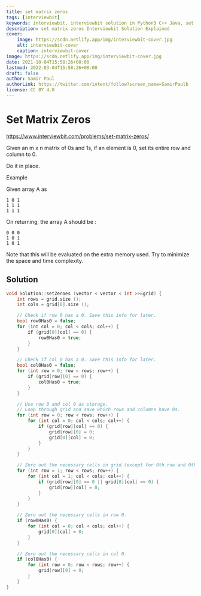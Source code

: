 ```yaml
---
title: set matrix zeros
tags: [interviewbit]
keywords: interviewbit, interviewbit solution in Python3 C++ Java, set matrix zeros solution
description: set matrix zeros Interviewbit Solution Explained
cover:
    image: https://scdn.netlify.app/img/interviewbit-cover.jpg
    alt: interviewbit-cover
    caption: interviewbit-cover
image: https://scdn.netlify.app/img/interviewbit-cover.jpg
date: 2021-10-04T15:58:26+08:00
lastmod: 2022-03-04T15:58:26+08:00
draft: false
author: Samir Paul
authorLink: https://twitter.com/intent/follow?screen_name=SamirPaulb
license: CC BY 4.0
---
```


# Set Matrix Zeros

https://www.interviewbit.com/problems/set-matrix-zeros/

Given an m x n matrix of 0s and 1s, if an element is 0, set its entire row and column to 0.

Do it in place.

Example

Given array A as
```
1 0 1
1 1 1 
1 1 1
```
On returning, the array A should be :
```
0 0 0
1 0 1
1 0 1
```
Note that this will be evaluated on the extra memory used. Try to minimize the space and time complexity.


## Solution

```cpp
void Solution::setZeroes (vector < vector < int >>&grid) {
	int rows = grid.size ();
	int cols = grid[0].size ();

	// Check if row 0 has a 0. Save this info for later.
	bool row0Has0 = false;
	for (int col = 0; col < cols; col++) {
		if (grid[0][col] == 0) {
			row0Has0 = true;
		}
	}

	// Check if col 0 has a 0. Save this info for later.
	bool col0Has0 = false;
	for (int row = 0; row < rows; row++) {
		if (grid[row][0] == 0) {
			col0Has0 = true;
		}
	}

	// Use row 0 and col 0 as storage.
	// Loop through grid and save which rows and columns have 0s.
	for (int row = 0; row < rows; row++) {
		for (int col = 0; col < cols; col++) {
			if (grid[row][col] == 0) {
				grid[row][0] = 0;
				grid[0][col] = 0;
			}
		}
	}

	// Zero out the necessary cells in grid (except for 0th row and 0th col).
	for (int row = 1; row < rows; row++) {
		for (int col = 1; col < cols; col++) {
			if (grid[row][0] == 0 || grid[0][col] == 0) {
				grid[row][col] = 0;
			}
		}
	}

	// Zero out the necessary cells in row 0.
	if (row0Has0) {
		for (int col = 0; col < cols; col++) {
			grid[0][col] = 0;
		}
	}

	// Zero out the necessary cells in col 0.
	if (col0Has0) {
		for (int row = 0; row < rows; row++) {
			grid[row][0] = 0;
		}
	}
}
